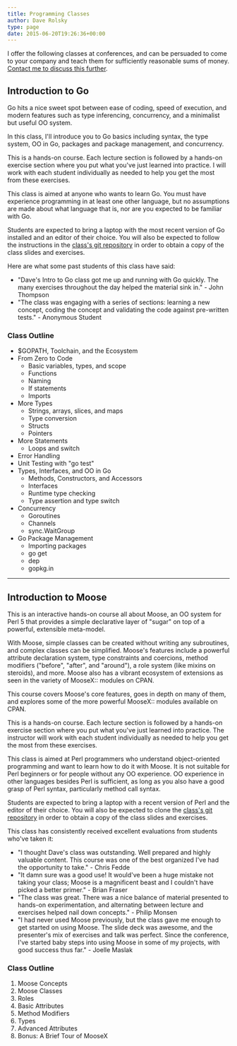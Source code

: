 ```yaml
---
title: Programming Classes
author: Dave Rolsky
type: page
date: 2015-06-20T19:26:36+00:00
---
```


I offer the following classes at conferences, and can be persuaded to come to
your company and teach them for sufficiently reasonable sums of
money. [Contact me to discuss this further][1].

<span id="introduction-to-go"></span>
## Introduction to Go

Go hits a nice sweet spot between ease of coding, speed of execution, and
modern features such as type inferencing, concurrency, and a minimalist but
useful OO system.

In this class, I'll introduce you to Go basics including syntax, the type
system, OO in Go, packages and package management, and concurrency.

This is a hands-on course. Each lecture section is followed by a hands-on
exercise section where you put what you've just learned into practice. I will
work with each student individually as needed to help you get the most from
these exercises.

This class is aimed at anyone who wants to learn Go. You must have experience
programming in at least one other language, but no assumptions are made about
what language that is, nor are you expected to be familiar with Go.

Students are expected to bring a laptop with the most recent version of Go
installed and an editor of their choice. You will also be expected to follow
the instructions in the [class's git repository][2] in order to obtain a copy
of the class slides and exercises.

Here are what some past students of this class have said:

* "Dave's Intro to Go class got me up and running with Go quickly. The many
  exercises throughout the day helped the material sink in." - John Thompson
* "The class was engaging with a series of sections: learning a new concept,
  coding the concept and validating the code against pre-written tests." -
  Anonymous Student

### Class Outline

  * $GOPATH, Toolchain, and the Ecosystem
  * From Zero to Code
      * Basic variables, types, and scope
      * Functions
      * Naming
      * If statements
      * Imports
  * More Types
      * Strings, arrays, slices, and maps
      * Type conversion
      * Structs
      * Pointers
  * More Statements
      * Loops and switch
  * Error Handling
  * Unit Testing with "go test"
  * Types, Interfaces, and OO in Go
      * Methods, Constructors, and Accessors
      * Interfaces
      * Runtime type checking
      * Type assertion and type switch
  * Concurrency
      * Goroutines
      * Channels
      * sync.WaitGroup
  * Go Package Management
      * Importing packages
      * go get
      * dep
      * gopkg.in

<hr class="wp-block-separator" />

## Introduction to Moose

This is an interactive hands-on course all about Moose, an OO system for Perl
5 that provides a simple declarative layer of "sugar" on top of a powerful,
extensible meta-model.

With Moose, simple classes can be created without writing any subroutines, and
complex classes can be simplified. Moose's features include a powerful
attribute declaration system, type constraints and coercions, method modifiers
("before", "after", and "around"), a role system (like mixins on steroids),
and more. Moose also has a vibrant ecosystem of extensions as seen in the
variety of MooseX:: modules on CPAN.

This course covers Moose's core features, goes in depth on many of them, and
explores some of the more powerful MooseX:: modules available on CPAN.

This is a hands-on course. Each lecture section is followed by a hands-on
exercise section where you put what you've just learned into practice. The
instructor will work with each student individually as needed to help you get
the most from these exercises.

This class is aimed at Perl programmers who understand object-oriented
programming and want to learn how to do it with Moose. It is not suitable for
Perl beginners or for people without any OO experience. OO experience in other
languages besides Perl is sufficient, as long as you also have a good grasp of
Perl syntax, particularly method call syntax.

Students are expected to bring a laptop with a recent version of Perl and the
editor of their choice. You will also be expected to clone the [class's git
repository][3] in order to obtain a copy of the class slides and exercises.

This class has consistently received excellent evaluations from students
who've taken it:

* "I thought Dave's class was outstanding. Well prepared and highly valuable
  content. This course was one of the best organized I've had the opportunity
  to take." - Chris Fedde
* "It damn sure was a good use! It would've been a huge mistake not taking
  your class; Moose is a magnificent beast and I couldn't have picked a better
  primer." - Brian Fraser
* "The class was great. There was a nice balance of material presented to
  hands-on experimentation, and alternating between lecture and exercises
  helped nail down concepts." - Philip Monsen
* "I had never used Moose previously, but the class gave me enough to get
  started on using Moose. The slide deck was awesome, and the presenter's mix
  of exercises and talk was perfect. Since the conference, I've started baby
  steps into using Moose in some of my projects, with good success thus
  far." - Joelle Maslak

### Class Outline

  1. Moose Concepts
  2. Moose Classes
  3. Roles
  4. Basic Attributes
  5. Method Modifiers
  6. Types
  7. Advanced Attributes
  8. Bonus: A Brief Tour of MooseX

 [1]: mailto:dave@houseabsolute.com
 [2]: https://github.com/autarch/intro-to-go-class
 [3]: https://github.com/moose/intro-to-moose

